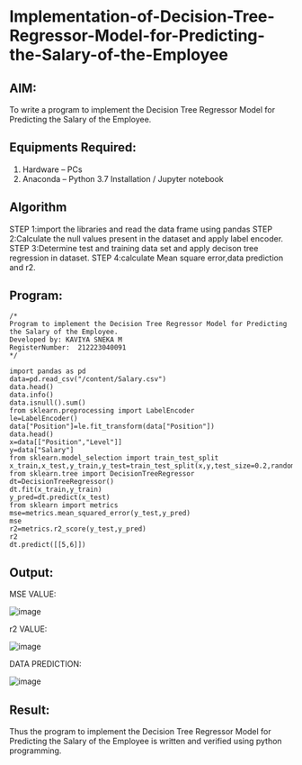 # Implementation-of-Decision-Tree-Regressor-Model-for-Predicting-the-Salary-of-the-Employee

## AIM:
To write a program to implement the Decision Tree Regressor Model for Predicting the Salary of the Employee.

## Equipments Required:
1. Hardware – PCs
2. Anaconda – Python 3.7 Installation / Jupyter notebook

## Algorithm
STEP 1:import the libraries and read the data frame using pandas
STEP 2:Calculate the null values present in the dataset and apply label encoder.
STEP 3:Determine test and training data set and apply decison tree regression in dataset.
STEP 4:calculate Mean square error,data prediction and r2.


## Program:
```
/*
Program to implement the Decision Tree Regressor Model for Predicting the Salary of the Employee.
Developed by: KAVIYA SNEKA M
RegisterNumber:  212223040091
*/
```
```
import pandas as pd
data=pd.read_csv("/content/Salary.csv")
data.head()
data.info()
data.isnull().sum()
from sklearn.preprocessing import LabelEncoder
le=LabelEncoder()
data["Position"]=le.fit_transform(data["Position"])
data.head()
x=data[["Position","Level"]]
y=data["Salary"]
from sklearn.model_selection import train_test_split
x_train,x_test,y_train,y_test=train_test_split(x,y,test_size=0.2,random_state=2)
from sklearn.tree import DecisionTreeRegressor
dt=DecisionTreeRegressor()
dt.fit(x_train,y_train)
y_pred=dt.predict(x_test)
from sklearn import metrics
mse=metrics.mean_squared_error(y_test,y_pred)
mse
r2=metrics.r2_score(y_test,y_pred)
r2
dt.predict([[5,6]])
```

## Output:

MSE VALUE:

![image](https://github.com/user-attachments/assets/21bd72b8-482a-4f7b-b804-e55aa1a0060f)

r2 VALUE:

![image](https://github.com/user-attachments/assets/68f5bf2c-a97d-4a4b-9c55-bb8efbedf33e)

DATA PREDICTION:

![image](https://github.com/user-attachments/assets/f7811df7-1228-4df7-b4aa-216cb8f88de9)



## Result:
Thus the program to implement the Decision Tree Regressor Model for Predicting the Salary of the Employee is written and verified using python programming.
